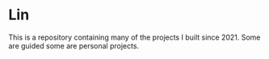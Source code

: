 # Lin

This is a repository containing many of the projects I built since 2021. Some are guided some are personal projects.
